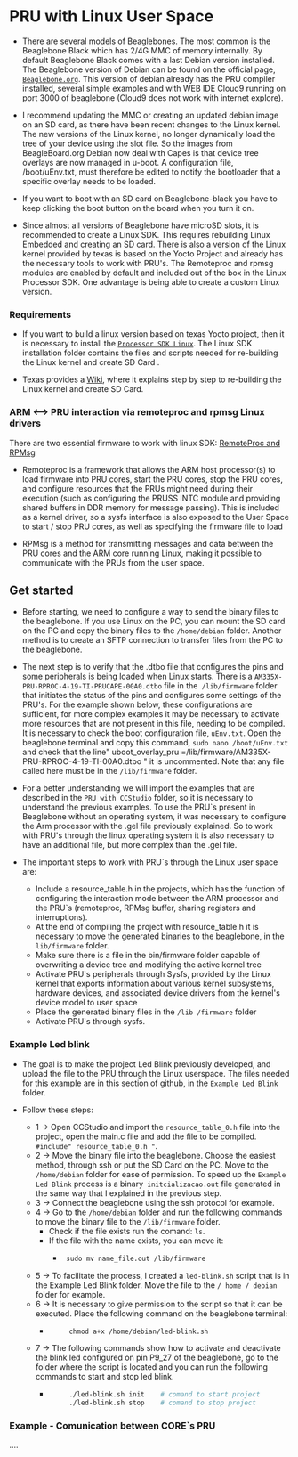 # PRU with Linux User Space 

- There are several models of Beaglebones. The most common is the Beaglebone Black which has 2/4G MMC of memory internally. By default Beaglebone Black comes with a last Debian version installed. The Beaglebone version of Debian can be found on the official page, [`Beaglebone.org`](https://beagleboard.org/latest-images). This version of debian already has the PRU compiler installed, several simple examples and with WEB IDE Cloud9 running on port 3000 of beaglebone (Cloud9 does not work with internet explore). 

- I recommend updating the MMC or creating an updated debian image on an SD card, as there have been recent changes to the Linux kernel. The new versions of the Linux kernel, no longer dynamically load the tree of your device using the slot file. So the images from BeagleBoard.org Debian now deal with Capes is that device tree overlays are now managed in u-boot. A configuration file, /boot/uEnv.txt, must therefore be edited to notify the bootloader that a specific overlay needs to be loaded. 

- If you want to boot with an SD card on Beaglebone-black you have to keep clicking the boot button on the board when you turn it on.

- Since almost all versions of Beaglebone have microSD slots, it is recommended to create a Linux SDK. This requires rebuilding Linux Embedded and creating an SD card. There is also a version of the Linux kernel provided by texas is based on the Yocto Project and already has the necessary tools to work with PRU's. The Remoteproc and rpmsg modules are enabled by default and included out of the box in the Linux Processor SDK. One advantage is being able to create a custom Linux version.

### Requirements
- If you want to build a linux version based on texas Yocto project, then it is necessary to install the [`Processor SDK Linux`](https://software-dl.ti.com/processor-sw/esd/PROCESSOR-SDK-LINUX-AM335X/latest/index_FDS.html). The Linux SDK installation folder contains the files and scripts needed for re-building the Linux kernel and create SD Card .

- Texas provides a [Wiki](https://software-dl.ti.com/processor-sdk-linux/esd/docs/06_03_00_106/linux/index.html), where it explains step by step to re-building the Linux kernel and create SD Card.

### ARM <--> PRU interaction via remoteproc and rpmsg Linux drivers 

There are two essential firmware to work with linux SDK: [RemoteProc and RPMsg](http://software-dl.ti.com/processor-sdk-linux/esd/docs/latest/linux/Foundational_Components_PRU-ICSS_PRU_ICSSG.html#remoteproc-and-rpmsg)
 -  Remoteproc is a framework that allows the ARM host processor(s) to load firmware into PRU cores, start the PRU cores, stop the PRU cores, and configure resources that the PRUs might need during their execution (such as configuring the PRUSS INTC module and providing shared buffers in DDR memory for message passing). This is included as a kernel driver, so a sysfs interface is also exposed to the User Space to start / stop PRU cores, as well as specifying the firmware file to load

 - RPMsg is a method for transmitting messages and data between the PRU cores and the ARM core running Linux, making it possible to communicate with the PRUs from the user space. 

## Get started  

- Before starting, we need to configure a way to send the binary files to the beaglebone. If you use Linux on the PC, you can mount the SD card on the PC and copy the binary files to the `/home/debian` folder. Another method is to create an SFTP connection to transfer files from the PC to the beaglebone. 

- The next step is to verify that the .dtbo file that configures the pins and some peripherals is being loaded when Linux starts.
There is a `AM335X-PRU-RPROC-4-19-TI-PRUCAPE-00A0.dtbo` file in the` /lib/firmware` folder that initiates the status of the pins and configures some settings of the PRU's. For the example shown below, these configurations are sufficient, for more complex examples it may be necessary to activate more resources that are not present in this file, needing to be compiled. It is necessary to check the boot configuration file, `uEnv.txt`. Open the beaglebone terminal and copy this command, `sudo nano /boot/uEnv.txt` and check that the line" uboot_overlay_pru =/lib/firmware/AM335X-PRU-RPROC-4-19-TI-00A0.dtbo " it is uncommented. Note that any file called here must be in the `/lib/firmware` folder.

- For a better understanding we will import the examples that are described in the `PRU with CCStudio` folder, so it is necessary to understand the previous examples. To use the PRU`s present in Beaglebone without an operating system, it was necessary to configure the Arm processor with the .gel file previously explained. So to work with PRU's through the linux operating system it is also necessary to have an additional file, but more complex than the .gel file. 

- The important steps to work with PRU`s through the Linux user space are:
    - Include a resource_table.h in the projects, which has the function of configuring the interaction mode between the ARM processor and the PRU`s (remoteproc, RPMsg buffer, sharing registers and interruptions). 
    - At the end of compiling the project with resource_table.h it is necessary to move the generated binaries to the beaglebone, in the `lib/firmware` folder.
    - Make sure there is a file in the bin/firmware folder capable of overwriting a device tree and modifying the active kernel tree
    - Activate PRU`s peripherals through Sysfs, provided by the Linux kernel that exports information about various kernel subsystems, hardware devices, and associated device drivers from the kernel's device model to user space
    - Place the generated binary files in the `/lib /firmware` folder
    - Activate PRU`s through sysfs. 


### Example Led blink 

- The goal is to make the project Led Blink previously developed, and upload the file to the PRU through the Linux userspace. The files needed for this example are in this section of github, in the `Example Led Blink` folder.

- Follow these steps:
    - 1 -> Open CCStudio and import the `resource_table_0.h` file into the project, open the main.c file and add the file to be compiled. `#include" resource_table_0.h "`.
    - 2 -> Move the binary file into the beaglebone. Choose the easiest method, through ssh or put the SD Card on the PC. Move to the `/home/debian` folder for ease of permission. To speed up the `Example Led Blink` process is a binary` initcializacao.out` file generated in the same way that I explained in the previous step.
    - 3 -> Connect the beaglebone using the ssh protocol for example.
    - 4 -> Go to the `/home/debian` folder and run the following commands to move the binary file to the `/lib/firmware` folder.
        - Check if the file exists run the comand:  `ls`. 
        - If the file with the name exists, you can move it:
            -  ```Makefile 
                sudo mv name_file.out /lib/firmware 
               ```
    - 5 -> To facilitate the process, I created a `led-blink.sh` script that is in the Example Led Blink folder. Move the file to the `/ home / debian` folder for example.
    - 6 -> It is necessary to give permission to the script so that it can be executed. Place the following command on the beaglebone terminal:
        -  ```Makefile 
                chmod a+x /home/debian/led-blink.sh
           ```
    - 7 -> The following commands show how to activate and deactivate the blink led configured on pin P9_27 of the beaglebone, go to the folder where the script is located and you can run the following commands to start and stop led blink.
        -  ```Makefile 
                ./led-blink.sh init    # comand to start project 
                ./led-blink.sh stop    # comand to stop project 
           ```

### Example - Comunication between CORE`s PRU 

....

